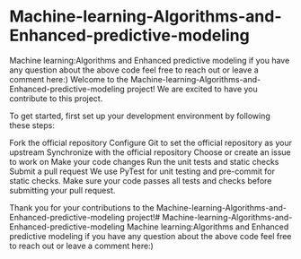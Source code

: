 # Machine-learning-Algorithms-and-Enhanced-predictive-modeling
Machine learning:Algorithms and Enhanced predictive modeling
if you have any question about the above code feel free to reach out  or leave a comment here:)
Welcome to the Machine-learning-Algorithms-and-Enhanced-predictive-modeling project! We are excited to have you contribute to this project.

To get started, first set up your development environment by following these steps:


Fork the official repository
Configure Git to set the official repository as your upstream
Synchronize with the official repository
Choose or create an issue to work on
Make your code changes
Run the unit tests and static checks
Submit a pull request
We use PyTest for unit testing and pre-commit for static checks. Make sure your code passes all tests and checks before submitting your pull request.

Thank you for your contributions to the Machine-learning-Algorithms-and-Enhanced-predictive-modeling project!# Machine-learning-Algorithms-and-Enhanced-predictive-modeling
Machine learning:Algorithms and Enhanced predictive modeling
if you have any question about the above code feel free to reach out  or leave a comment here:)
